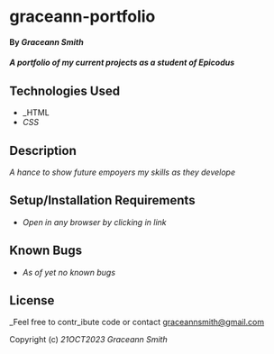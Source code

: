 # graceann-portfolio


#### By _**Graceann Smith**_

#### _A portfolio of my current projects as a student of Epicodus_

## Technologies Used

* _HTML
* _CSS_


## Description

_A hance to show future empoyers my skills as they develope_

## Setup/Installation Requirements

* _Open in any browser by clicking in link_




## Known Bugs

* _As of yet no known bugs_
  

## License

_Feel free to contr_ibute code or contact graceannsmith@gmail.com

Copyright (c) _21OCT2023_ _Graceann Smith_
